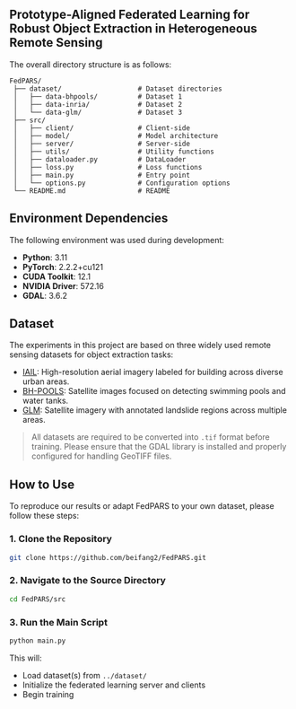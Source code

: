 ## Prototype-Aligned Federated Learning for Robust Object Extraction in Heterogeneous Remote Sensing

The overall directory structure is as follows:

```
FedPARS/
 ├── dataset/                   # Dataset directories
 │   ├── data-bhpools/          # Dataset 1
 │   ├── data-inria/            # Dataset 2
 │   └── data-glm/              # Dataset 3
 ├── src/
 │   ├── client/                # Client-side
 │   ├── model/                 # Model architecture
 │   ├── server/                # Server-side
 │   ├── utils/                 # Utility functions
 │   ├── dataloader.py          # DataLoader
 │   ├── loss.py                # Loss functions
 │   ├── main.py                # Entry point
 │   └── options.py             # Configuration options
 └── README.md                  # README
```

## Environment Dependencies

The following environment was used during development:

- **Python**: 3.11  
- **PyTorch**: 2.2.2+cu121  
- **CUDA Toolkit**: 12.1
- **NVIDIA Driver**: 572.16  
- **GDAL**: 3.6.2  

## Dataset

The experiments in this project are based on three widely used remote sensing datasets for object extraction tasks:

- [IAIL](https://project.inria.fr/aerialimagelabeling/): High-resolution aerial imagery labeled for building across diverse urban areas.
- [BH-POOLS](http://patreo.dcc.ufmg.br/2020/07/29/bh-pools-watertanks-datasets/): Satellite images focused on detecting swimming pools and water tanks.
- [GLM](https://github.com/zxk688/GVLM): Satellite imagery with annotated landslide regions across multiple areas.

> All datasets are required to be converted into `.tif` format before training. Please ensure that the GDAL library is installed and properly configured for handling GeoTIFF files.

## How to Use

To reproduce our results or adapt FedPARS to your own dataset, please follow these steps:

### 1. Clone the Repository

```bash
git clone https://github.com/beifang2/FedPARS.git
```

### 2. Navigate to the Source Directory

```bash
cd FedPARS/src
```

### 3. Run the Main Script

```bash
python main.py
```

This will:

- Load dataset(s) from `../dataset/`
- Initialize the federated learning server and clients
- Begin training

